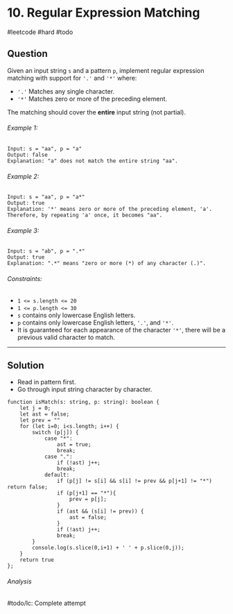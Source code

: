 # 10. Regular Expression Matching
#leetcode #hard #todo

## Question
Given an input string `s` and a pattern `p`, implement regular expression matching with support for `'.'` and `'*'` where:

-   `'.'` Matches any single character.​​​​
-   `'*'` Matches zero or more of the preceding element.

The matching should cover the **entire** input string (not partial).

###### Example 1:
```
Input: s = "aa", p = "a"
Output: false
Explanation: "a" does not match the entire string "aa".
```

###### Example 2:
```
Input: s = "aa", p = "a*"
Output: true
Explanation: '*' means zero or more of the preceding element, 'a'. Therefore, by repeating 'a' once, it becomes "aa".
```

###### Example 3:
```
Input: s = "ab", p = ".*"
Output: true
Explanation: ".*" means "zero or more (*) of any character (.)".
```

###### Constraints:
-   `1 <= s.length <= 20`
-   `1 <= p.length <= 30`
-   `s` contains only lowercase English letters.
-   `p` contains only lowercase English letters, `'.'`, and `'*'`.
-   It is guaranteed for each appearance of the character `'*'`, there will be a previous valid character to match.


---
## Solution
- Read in pattern first.
- Go through input string character by character. 

```
function isMatch(s: string, p: string): boolean {
    let j = 0;
    let ast = false;
    let prev = ""
    for (let i=0; i<s.length; i++) {
        switch (p[j]) {
            case "*":
                ast = true;
                break;
            case ".":
                if (!ast) j++;
                break;
            default:
                if (p[j] != s[i] && s[i] != prev && p[j+1] != "*") return false;
                if (p[j+1] == "*"){
                    prev = p[j];
                }
                if (ast && (s[i] != prev)) {
                    ast = false;
                }
                if (!ast) j++;
                break;
        }
        console.log(s.slice(0,i+1) + ' ' + p.slice(0,j));
    }
    return true
};
```

###### Analysis
#todo/lc: Complete attempt